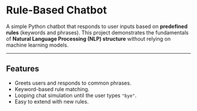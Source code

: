 # Rule-Based Chatbot

A simple Python chatbot that responds to user inputs based on **predefined rules** (keywords and phrases). This project demonstrates the fundamentals of **Natural Language Processing (NLP) structure** without relying on machine learning models.  

---

## Features
- Greets users and responds to common phrases.  
- Keyword-based rule matching.  
- Looping chat simulation until the user types `"bye"`.  
- Easy to extend with new rules.  


